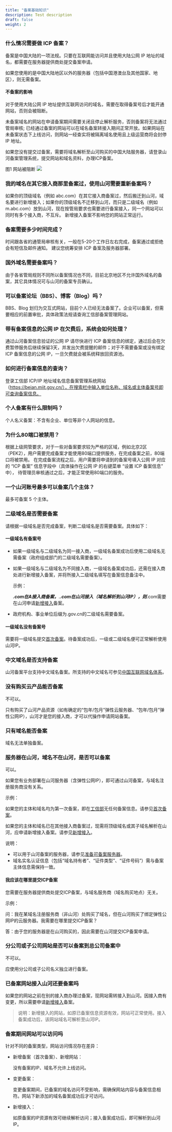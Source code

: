 ```yaml
---
title: "备案基础知识"
description: Test description
draft: false
weight: 2
---
```




### 什么情况需要做 ICP 备案？

备案是中国大陆的一项法规。只要在互联网能访问并且使用大陆公网 IP 地址的域名，都需要在服务器提供商处提交备案申请。

如果您使用的是中国大陆地区以外的服务器（包括中国港澳台及其他国家、地区），则无需备案。

#### 不备案的影响

对于使用大陆公网 IP 地址提供互联网访问的域名，需要在取得备案号后才能开通网站，否则会被阻断。

未备案域名的网站在申请备案期间需要关闭且停止解析服务，否则备案将无法通过管局审核; 已经通过备案的网站可以在域名备案转接入期间正常开放。如果网站在未备案状态下上线访问，则网站一经查实将被隔离域名使用且上级运营商将会封停 IP 地址。

如果您没有提交过备案，需要将域名解析至山河购买的中国大陆服务器，请登录山河备案管理系统，提交网站和域名资料，办理ICP备案。

图1 网站被阻断
![](../../_images/block.png)

### 我的域名在其它接入商那里备案过，使用山河需要重新备案吗？

如果你的顶级域名（例如 abc.com）在其它接入商备案过，然后搬迁到山河，域名要进行新增接入；如果你的顶级域名不迁移到山河，而只是二级域名（例如 m.abc.com）放到山河，现在按管局要求也需要进行备案接入，同一个网站可以同时有多个接入商，不互斥。 新增接入备案不影响您的网站正常运行。

### 备案需要多少时间完成？

时间跟各省的通管局审核有关，一般在5-20个工作日左右完成，备案通过或拒绝会有短信及邮件通知。 建议您统筹安排 ICP 备案及服务器部署。

### 国外域名需要备案吗？

由于各省管局规则不同所以备案情况也不同，目前北京地区不允许国外域名的备案，其它具体情况可与山河的备案专员确认。

### 可以备案论坛（BBS）、博客（Blog）吗？

BBS、Blog 划归为交互式网站，目前个人已经无法备案了。企业可以备案，但需要相应的前置审批，具体政策法规请查询工信部备案管理网站。

### 带有备案信息的公网 IP 在欠费后，系统会如何处理？

通过山河备案信息验证的公网 IP 请尽快进行 ICP 备案信息的绑定，通过后会在欠费暂停服务后继续保留3天，并发出欠费提醒的邮件；对于不需要备案或没有绑定 ICP 备案信息的公网 IP，一旦欠费就会被系统释放回资源池。

### 如何进行备案信息的查询？

登录工信部 ICP/IP 地址域名信息备案管理系统网站（https://beian.miit.gov.cn/），在搜索栏中输入单位名称、域名或主体备案号即可查询备案信息。

### 个人备案有什么限制吗？

个人名义备案：不含有企业、单位等非个人网站的信息。

### 为什么80端口被禁用？

根据上级网管要求，对于一些对备案要求较为严格的区域，例如北京2区（PEK2），用户需要完成备案才能使用80端口提供服务，在完成备案之前，80端口将被禁用。 在完成备案流程之后，用户需要将申请到的备案号填入公网 IP 对应的 “ICP 备案” 信息字段中（具体操作在公网 IP 的右键菜单 “设置 ICP 备案信息” 中）， 待管理员审核通过之后，才能正常使用80端口的服务。

### 一个山河账号最多可以备案几个主体？

最多可备案 5 个主体。

### 二级域名是否需要备案

请根据一级域名是否完成备案，判断二级域名是否需要备案。具体如下：

#### 一级域名有备案号

- 如果一级域名与二级域名为同一接入商，一级域名备案成功后使用二级域名无需备案（政府组成部门的二级域名需要备案）。

- 如果一级域名与二级域名为不同接入商，一级域名备案成功后，还需在接入商处进行新增接入备案，并将所接入二级域名填写在备案信息备注中。

  示例：

  ***.com在A接入商备案，***.***.com在山河接入（域名解析到山河IP），则***.com需要在山河申请[新增接入](https://support.huaweicloud.com/usermanual-icp/icp_08_0003.html)备案。

- 政府机构、事业单位后缀为.gov.cn的二级域名需要备案。

#### 一级域名没有备案号

需要将一级域名提交[首次备案](https://support.huaweicloud.com/usermanual-icp/icp_08_0002.html)。待备案成功后，一级或二级域名便可正常解析使用山河IP。

### 中文域名是否支持备案

山河备案平台支持中文域名备案。所支持的中文域名可参见[中国互联网域名体系](http://domain.miit.gov.cn)。

### 没有购买云产品能否备案

不可以。

只有购买了山河产品资源（如有确定的“包年/包月”弹性云服务器、“包年/包月”弹性公网IP），山河才是您的接入商，才可以代操作申请网站备案。

### 只有域名能否备案

域名无法单独备案。

### 服务器在山河，域名不在山河，是否可以备案

可以。

如果您有业务部署在山河服务器（含弹性公网IP），即可通过山河备案，与域名注册服务商没有关系。

示例：

如果您的主体和域名均为第一次备案，即在[工信部](https://beian.miit.gov.cn/)无任何备案信息。请参见[首次备案](https://support.huaweicloud.com/usermanual-icp/icp_08_0002.html)。

如果您的主体和域名已在其他接入商备案过，现需将顶级域名或其子域名解析在山河，应申请新增接入备案。请参见[新增接入](https://support.huaweicloud.com/usermanual-icp/icp_08_0003.html)。

说明：

- 可以用于山河备案的服务器，请参见[准备可备案服务器](https://support.huaweicloud.com/prepare-icp/icp_02_0003.html)。
- 域名实名认证信息（包括“域名持有者”、“证件类型”、“证件号码”）需与备案主体信息需保持一致。

#### 我应该在哪里提交ICP备案

您需要在服务器提供商处提交ICP备案，与域名服务商（域名购买地点）无关。

示例：

问：我在某域名注册服务商（非山河）处购买了域名，但在山河购买了绑定弹性公网IP的云服务器。我需要在哪里提交ICP备案？

答：由于您的服务器是在山河购买的，因此需要在山河提交ICP备案申请。

### 分公司或子公司网站是否可以备案到总公司备案中

不可以。

应使用分公司或子公司名义独立进行备案。

### 已备案网站接入山河还要备案吗

如果您的网站之前在别的接入商办理过备案，现网站需转接入到山河。因接入商有变更，所以需要申请[新增接入](https://support.huaweicloud.com/usermanual-icp/icp_08_0003.html)备案。
> 说明：新增接入的网站，如原已备案信息资源有效，网站可正常使用。接入备案成功后，该网站域名可解析至山河IP。



### 备案期间网站可以访问吗

针对不同的备案类型，网站访问情况存在差异：

- 新增备案（首次备案）、新增网站：

  没有备案的IP、域名不允许上线访问。

- 变更备案：

  变更备案期间，已备案的域名访问不受影响，需确保网站内容与备案信息相符。网站下新添加的域名备案成功后才可访问。

- 新增接入：

  如原备案的IP资源有效可继续解析访问；接入备案成功后，即可解析到山河IP。

